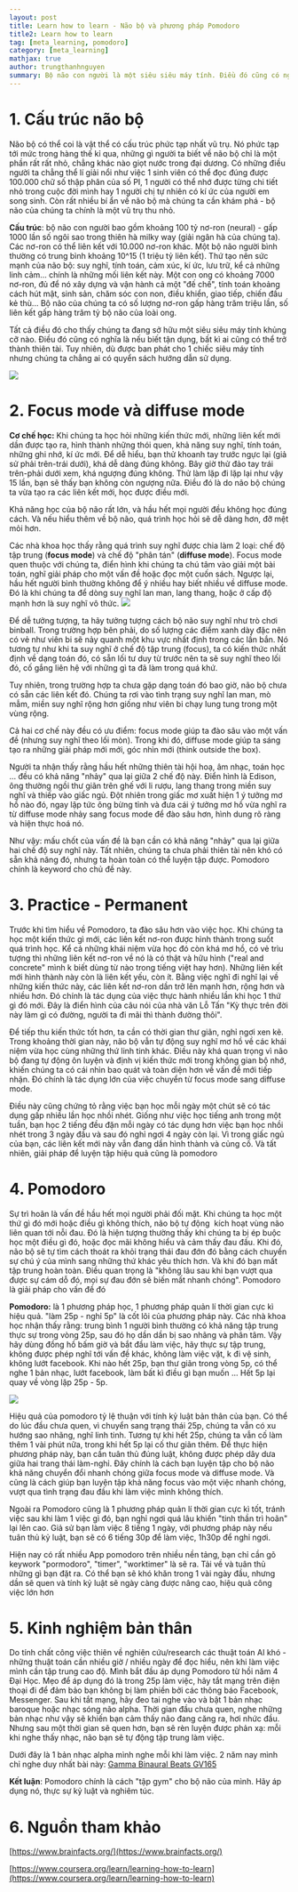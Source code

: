 ```yaml
---
layout: post
title: Learn how to learn - Não bộ và phương pháp Pomodoro
title2: Learn how to learn
tag: [meta_learning, pomodoro]
category: [meta_learning]
mathjax: true
author: trungthanhnguyen
summary: Bộ não con người là một siêu siêu máy tính. Điều đó cũng có nghĩa là nếu biết tận dụng, bất kì ai cũng có thể trở thành thiên tài. Tuy nhiên, dù được ban phát cho 1 chiếc siêu máy tính nhưng chúng ta chẳng ai có quyển sách hướng dẫn sử dụng...
---
```




# 1. Cấu trúc não bộ

Não bộ có thể coi là vật thể có cấu trúc phức tạp nhất vũ trụ. Nó phức tạp tới mức trong hàng thế kỉ qua, những gì người ta biết về não bộ chỉ là một phần rất rất nhỏ, chẳng khác nào giọt nước trong đại dương. Có những điều người ta chẳng thể lí giải nổi như việc 1 sinh viên có thể đọc đúng được 100.000 chữ số thập phân của số PI, 1 người có thể nhớ được từng chi tiết nhỏ trong cuộc đời mình hay 1 người chị tự nhiên có kí ức của người em song sinh. Còn rất nhiều bí ẩn về não bộ mà chúng ta cần khám phá - bộ não của chúng ta chính là một vũ trụ thu nhỏ.

**Cấu trúc**: bộ não con người bao gồm khoảng 100 tỷ nơ-ron (neural) - gấp 1000 lần số ngôi sao trong thiên hà milky way (giải ngân hà của chúng ta). Các nơ-ron có thể liên kết với 10.000 nơ-ron khác. Một bộ não người bình thường có trung bình khoảng 10^15 (1 triệu tỷ liên kết). Thứ tạo nên sức mạnh của não bộ: suy nghĩ, tính toán, cảm xúc, kí ức, lưu trữ, kể cả những linh cảm... chính là những mối liên kết này. Một con ong có khoảng 7000 nơ-ron, đủ để nó xây dựng và vận hành cả một "đế chế", tính toán khoảng cách hút mật, sinh sản, chăm sóc con non, điều khiển, giao tiếp, chiến đấu kẻ thù... Bộ não của chúng ta có số lượng nơ-ron gấp hàng trăm triệu lần, số liên kết gấp hàng trăm tỷ bộ não của loài ong.

Tất cả điều đó cho thấy chúng ta đang sở hữu một siêu siêu máy tính khủng cỡ nào. Điều đó cũng có nghĩa là nếu biết tận dụng, bất kì ai cũng có thể trở thành thiên tài. Tuy nhiên, dù được ban phát cho 1 chiếc siêu máy tính nhưng chúng ta chẳng ai có quyển sách hướng dẫn sử dụng.

![](https://images.viblo.asia/1754e63c-aef3-4c12-a427-fbbd2f1eb0ca.jpg)

# 2. Focus mode và diffuse mode

**Cơ chế học:** Khi chúng ta học hỏi những kiến thức mới, những liên kết mới dần được tạo ra, hình thành những thói quen, khả năng suy nghĩ, tính toán, những ghi nhớ, kí ức mới. Để dễ hiểu, bạn thử khoanh tay trước ngực lại (giả sử phải trên-trái dưới), khá dễ dàng đúng không. Bây giờ thử đảo tay trái trên-phải dưới xem, khá ngượng đúng không. Thử làm lặp đi lặp lại như vậy 15 lần, bạn sẽ thấy bạn không còn ngượng nữa. Điều đó là do não bộ chúng ta vừa tạo ra các liên kết mới, học được điều mới.

Khả năng học của bộ não rất lớn, và hầu hết mọi người đều không học đúng cách. Và nếu hiểu thêm về bộ não, quá trình học hỏi sẽ dễ dàng hơn, đỡ mệt mỏi hơn.

Các nhà khoa học thấy rằng quá trình suy nghĩ được chia làm 2 loại: chế độ tập trung (**focus mode**) và chế độ "phân tán" (**diffuse mode**). Focus mode quen thuộc với chúng ta, điển hình khi chúng ta chú tâm vào giải một bài toán, nghĩ giải pháp cho một vấn đề hoặc đọc một cuốn sách. Ngược lại, hầu hết người bình thường không để ý nhiều hay biết nhiều về diffuse mode. Đó là khi chúng ta để dòng suy nghĩ lan man, lang thang, hoặc ở cấp độ mạnh hơn là suy nghĩ vô thức.
![](https://images.viblo.asia/4927bebf-e278-43eb-87c3-f0a000e59f86.png)


Để dễ tưởng tượng, ta hãy tưởng tượng cách bộ não suy nghĩ như trò chơi binball. Trong trường hợp bên phải, do số lượng các điểm xanh dày đặc nên có vẻ như viên bi sẽ nảy quanh một khu vực nhất định trong các lần bắn. Nó tương tự như khi ta suy nghĩ ở chế độ tập trung (focus), ta có kiến thức nhất định về dạng toán đó, có sẵn lối tư duy từ trước nên ta sẽ suy nghĩ theo lối đó, cố gắng liên hệ với những gì ta đã làm trong quá khứ. 

Tuy nhiên, trong trường hợp ta chưa gặp dạng toán đó bao giờ, não bộ chưa có sẵn các liên kết đó. Chúng ta rơi vào tình trạng suy nghĩ lan man, mò mẫm, miền suy nghĩ rộng hơn giống như viên bi chạy lung tung trong một vùng rộng.

Cả hai cơ chế này đều có ưu điểm: focus mode giúp ta đào sâu vào một vấn đề (nhưng suy nghĩ theo lối mòn). Trong khi đó, diffuse mode giúp ta sáng tạo ra những giải pháp mới mới, góc nhìn mới (think outside the box).

Người ta nhận thấy rằng hầu hết những thiên tài hội hoạ, âm nhạc, toán học ... đều có khả năng "nhảy" qua lại giữa 2 chế độ này. Điển hình là Edison, ông thường ngồi thư giãn trên ghế với li rượu, lang thang trong miền suy nghĩ và thiếp vào giấc ngủ. Đột nhiên trong giấc mơ xuất hiện 1 ý tưởng mơ hồ nào đó, ngay lập tức ông bừng tỉnh và đưa cái ý tưởng mơ hồ vừa nghĩ ra từ diffuse mode nhảy sang focus mode để đào sâu hơn, hình dung rõ ràng và hiện thực hoá nó.

Như vậy: mấu chốt của vấn đề là bạn cần có khả năng "nhảy" qua lại giữa hai chế độ suy nghĩ này. Tất nhiên, chúng ta chưa phải thiên tài nên khó có sẵn khả năng đó, nhưng ta hoàn toàn có thể luyện tập được. Pomodoro chính là keyword cho chủ đề này.
# 3. Practice - Permanent
Trước khi tìm hiểu về Pomodoro, ta đào sâu hơn vào việc học. Khi chúng ta học một kiến thức gì mới, các liên kết nơ-ron được hình thành trong suốt quá trình học. Kể cả những khái niệm vừa học đó còn khá mơ hồ, có vẻ trìu tượng thì những liên kết nơ-ron về nó là có thật và hữu hình ("real and concrete" mình k biết dùng từ nào trong tiếng việt hay hơn). Những liên kết mới hình thành này còn là liên kết yếu, còn ít. Bằng việc nghĩ đi nghĩ lại về những kiến thức này, các liên kết nơ-ron dần trở lên mạnh hơn, rộng hơn và nhiều hơn. Đó chính là tác dụng của việc thực hành nhiều lần khi học 1 thứ gì đó mới. Đây là điển hình của câu nói của nhà văn Lỗ Tấn "Kỳ thực trên đời này làm gì có đường, người ta đi mãi thì thành đường thôi".

Để tiếp thu kiến thức tốt hơn, ta cần có thời gian thư giãn, nghỉ ngơi xen kẽ. Trong khoảng thời gian này, não bộ vẫn tự động suy nghĩ mơ hồ về các khái niệm vừa học cùng những thứ linh tinh khác. Điều này khá quan trọng vì não bộ đang tự động ôn luyện và định vị kiến thức mới trong không gian bộ nhớ, khiến chúng ta có cái nhìn bao quát và toàn diện hơn về vấn đề mới tiếp nhận. Đó chính là tác dụng lớn của việc chuyển từ focus mode sang diffuse mode. 

Điều này cũng chứng tỏ rằng việc bạn học mỗi ngày một chút sẽ có tác dụng gấp nhiều lần học nhồi nhét. Giống như việc học tiếng anh trong một tuần, bạn học 2 tiếng đều đặn mỗi ngày có tác dụng hơn việc bạn học nhồi nhét trong 3 ngày đầu và sau đó nghỉ ngơi 4 ngày còn lại. Vì trong giấc ngủ của bạn, các liên kết mới này vẫn đang dần hình thành và củng cố. Và tất nhiên, giải pháp để luyện tập hiệu quả cũng là pomodoro
# 4. Pomodoro
Sự trì hoãn là vấn đề hầu hết mọi người phải đối mặt. Khi chúng ta học một thứ gì đó mới hoặc điều gì không thích, não bộ tự động  kích hoạt vùng não liên quan tới nỗi đau. Đó là hiện tượng thường thấy khi chúng ta bị ép buộc học một điều gì đó, hoặc đọc mãi không hiểu và cảm thấy đau đầu. Khi đó, não bộ sẽ tự tìm cách thoát ra khỏi trạng thái đau đớn đó bằng cách chuyển sự chú ý của mình sang những thứ khác yêu thích hơn. Và khi đó bạn mất tập trung hoàn toàn. Điều quan trọng là "không lâu sau khi bạn vượt qua được sự cám dỗ đó, mọi sự đau đớn sẽ biến mất nhanh chóng". Pomodoro là giải pháp cho vấn đề đó

**Pomodoro:** là 1 phương pháp học, 1 phương pháp quản lí thời gian cực kì hiệu quả. "làm 25p - nghỉ 5p" là cốt lõi của phương pháp này. Các nhà khoa học nhận thấy rằng: trung bình 1 người bình thường có khả năng tập trung thực sự trong vòng 25p, sau đó họ dần dần bị sao nhãng và phân tâm. Vậy hãy dùng đồng hồ bấm giờ và bắt đầu làm việc, hãy thực sự tập trung, không được phép nghĩ tới vấn đề khác, không làm việc vặt, k đi vệ sinh, không lướt facebook. Khi nào hết 25p, bạn thư giãn trong vòng 5p, có thể nghe 1 bản nhạc, lướt facebook, làm bất kì điều gì bạn muốn ... Hết 5p lại quay về vòng lặp 25p - 5p. 

![](https://cdn.dribbble.com/users/2571517/screenshots/7357344/media/197496bd771de2c1e63e565357e52991.gif)

Hiệu quả của pomodoro tỷ lệ thuận với tính kỷ luật bản thân của bạn. Có thể do lúc đầu chưa quen, vì chuyển sang trạng thái 25p, chúng ta vẫn có xu hướng sao nhãng, nghĩ linh tinh. Tương tự khi hết 25p, chúng ta vẫn cố làm thêm 1 vài phút nữa, trong khi hết 5p lại cố thư giãn thêm. Để thực hiện phương pháp này, bạn cần tuân thủ đúng luật, không được phép dây dưa giữa hai trang thái làm-nghỉ. Đây chính là cách bạn luyện tập cho bộ não khả năng chuyển đổi nhanh chóng giữa focus mode và diffuse mode. Và cũng là cách giúp bạn luyện tập khả năng focus vào một việc nhanh chóng, vượt qua tình trạng đau đầu khi làm việc mình không thích. 

Ngoài ra Pomodoro cũng là 1 phương pháp quản lí thời gian cực kì tốt, tránh việc sau khi làm 1 việc gì đó, bạn nghỉ ngơi quá lâu khiến "tinh thần trì hoãn" lại lên cao. Giả sử bạn làm việc 8 tiếng 1 ngày, với phương pháp này nếu tuân thủ kỷ luật, bạn sẽ có 6 tiếng 30p để làm việc, 1h30p để nghỉ ngơi. 

Hiện nay có rất nhiều App pomodoro trên nhiều nền tảng, bạn chỉ cần gõ keywork "pormodoro", "timer", "worktimer" là sẽ ra. Tải về và tuân thủ những gì bạn đặt ra. Có thể bạn sẽ khó khăn trong 1 vài ngày đầu, nhưng dần sẽ quen và tính kỷ luật sẽ ngày càng được nâng cao, hiệu quả công việc lớn hơn

# 5. Kinh nghiệm bản thân
Do tính chất công việc thiên về nghiên cứu/research các thuật toán AI khó - những thuật toán cần nhiều giờ / nhiều ngày để đọc hiểu, nên khi làm việc mình cần tập trung cao độ. Mình bắt đầu áp dụng Pomodoro từ hồi năm 4 Đại Học. Mẹo để áp dụng đó là trong 25p làm việc, hãy tắt mạng trên điện thoại đi để đảm bảo bạn không bị làm phiền bởi các thông báo Facebook, Messenger. Sau khi tắt mạng, hãy đeo tai nghe vào và bật 1 bản nhạc baroque hoặc nhạc sóng não alpha. Thời gian đầu chưa quen,  nghe những bản nhạc như vậy sẽ khiến bạn cảm thấy não đang căng ra, hơi nhức đầu. Nhưng sau một thời gian sẽ quen hơn, bạn sẽ rèn luyện được phản xạ: mỗi khi nghe thấy nhạc, não bạn sẽ tự động tập trung làm việc.

Dưới đây là 1 bản nhạc alpha mình nghe mỗi khi làm việc. 2 năm nay mình chỉ nghe duy nhất bài này: [Gamma Binaural Beats GV165](https://www.youtube.com/watch?v=9pJheICAck4&t=6007s)


**Kết luận**: Pomodoro chính là cách "tập gym" cho bộ não của mình. Hãy áp dụng nó, thực sự kỷ luật và nghiêm túc.

# 6. Nguồn tham khảo

[https://www.brainfacts.org/](https://www.brainfacts.org/)

[https://www.coursera.org/learn/learning-how-to-learn](https://www.coursera.org/learn/learning-how-to-learn)